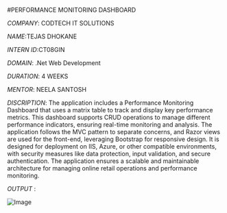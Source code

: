 #PERFORMANCE MONITORING DASHBOARD

*COMPANY*: CODTECH IT SOLUTIONS

*NAME*:TEJAS DHOKANE

*INTERN ID*:CT08GIN

*DOMAIN*: .Net Web Development

*DURATION*: 4 WEEKS

*MENTOR*: NEELA SANTOSH

*DISCRIPTION*: The application includes a Performance Monitoring Dashboard that uses a matrix table to track and display key performance metrics.
               This dashboard supports CRUD operations to manage different performance indicators, ensuring real-time monitoring and analysis.
               The application follows the MVC pattern to separate concerns, and Razor views are used for the front-end, leveraging Bootstrap for responsive design.
               It is designed for deployment on IIS, Azure, or other compatible environments, with security measures like data protection, input validation, 
               and secure authentication. The application ensures a scalable and maintainable architecture for managing online retail operations and performance monitoring.

*OUTPUT* :

![Image](https://github.com/user-attachments/assets/7388e0c9-42da-4be6-8bec-0254a549f00d)
 
